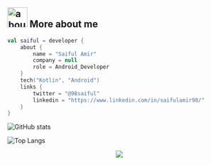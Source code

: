 ## <img width="45" alt="about" src="https://raw.github.com/98saiful/98saiful/main/about.png"> More about me
```kotlin
val saiful = developer {
    about {
        name = "Saiful Amir"
        company = null
        role = Android_Developer
    }
    tech("Kotlin", "Android")
    links {
        twitter = "@98saiful"
        linkedin = "https://www.linkedin.com/in/saifulamir98/"
    }
}
```

![GitHub stats](https://github-readme-stats.vercel.app/api?username=98saiful&show_icons=true&theme=dark)

![Top Langs](https://github-readme-stats.vercel.app/api/top-langs/?username=98saiful&layout=compact&theme=dark)

<p align="center">
<img src="https://visitor-badge.laobi.icu/badge?page_id=98saiful" id="counter">
</p>

